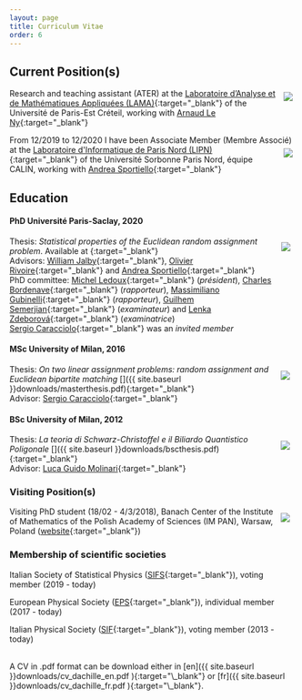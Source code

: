 ```yaml
---
layout: page
title: Curriculum Vitae
order: 6
---
```

<!--- TOC
{:toc}-->

<!-- To uncomment and sanitize after September, hopefully -->


## Current Position(s)


Research and teaching assistant (ATER) <a href="https://lama.u-pem.fr/" target="\_blank"> <img style="max-width:120px;float:right;margin: 1px 1px 1px 1px;padding:5px;" src="../assets/UPEC-logo.jpg"></a> at the [Laboratoire d’Analyse et de Mathématiques Appliquées (LAMA)](https://lama.u-pem.fr/){:target="\_blank"} of the Université de Paris-Est Créteil, working with [Arnaud Le Ny](https://perso.math.u-pem.fr/le_ny.arnaud/){:target="\_blank"}

From 12/2019 to 12/2020 I have been Associate Member (Membre Associé) <a href="https://lipn.univ-paris13.fr/" target="\_blank"> <img style="max-width:120px;float:right;margin: 1px 1px 1px 1px;padding:5px;" src="../assets/logouspnord.jpg"></a> at the [Laboratoire d'Informatique de Paris Nord (LIPN)](https://lipn.univ-paris13.fr/){:target="\_blank"} of the Université Sorbonne Paris Nord, équipe CALIN, working with [Andrea Sportiello](https://lipn.univ-paris13.fr/~sportiello/index_eng.html/){:target="\_blank"}


## Education

#### PhD Université Paris-Saclay, 2020
<a href="https://www.universite-paris-saclay.fr/" target="\_blank"> <img style="max-width:200px;float:right;padding:10px;" src="../assets/logoupsaclay.png"></a>
 Thesis: _Statistical properties of the Euclidean random assignment problem_. Available at [<i class="ai ai-hal" aria-hidden="true"></i>](https://tel.archives-ouvertes.fr/tel-03098672v1){:target="\_blank"} <br/> Advisors: [William Jalby](https://scholar.google.fr/citations?user=9m0DLJQAAAAJ&hl=fr){:target="\_blank"}, [Olivier Rivoire](https://www.college-de-france.fr/site/en-cirb/rivoire.htm){:target="\_blank"} and [Andrea Sportiello](https://lipn.univ-paris13.fr/~sportiello/index_eng.html){:target="\_blank"} <br/> PhD committee: [Michel Ledoux](https://perso.math.univ-toulouse.fr/ledoux/){:target="\_blank"} (_président_), [Charles Bordenave](http://www.i2m.univ-amu.fr/perso/charles.bordenave/start){:target="\_blank"} (_rapporteur_), [Massimiliano Gubinelli](https://www.iam.uni-bonn.de/abteilung-gubinelli/home/){:target="\_blank"} (_rapporteur_), [Guilhem Semerjian](http://www.phys.ens.fr/~guilhem/){:target="\_blank"} (_examinateur_) and [Lenka Zdeborová](http://artax.karlin.mff.cuni.cz/~zdebl9am/){:target="\_blank"} (_examinatrice_)<br/> [Sergio Caracciolo](http://pcteserver.mi.infn.it/~caraccio/){:target="\_blank"} was an _invited member_



#### MSc University of Milan, 2016
<a href="https://www.unimi.it/en" target="\_blank"> <img style="max-width:120px;float:right;margin: 1px 1px 1px 1px;padding: 10px;" src="../assets/logounimi.png"></a>
 Thesis: _On two linear assignment problems: random assignment and Euclidean bipartite matching_ [<i class="fa fa-file-pdf-o" aria-hidden="true"></i>]({{  site.baseurl }}downloads/masterthesis.pdf){:target="\_blank"}<br/>
Advisor: [Sergio Caracciolo](http://pcteserver.mi.infn.it/~caraccio/){:target="\_blank"}

#### BSc University of Milan, 2012
<a href="https://www.unimi.it/en" target="_blank"> <img style="max-width:120px;float:right;margin: 1px 1px 1px 1px;padding: 10px;" src="../assets/logounimi.png"></a>
 Thesis: _La teoria di Schwarz-Christoffel e il Biliardo Quantistico Poligonale_ [<i class="fa fa-file-pdf-o" aria-hidden="true"></i>]({{  site.baseurl }}downloads/bscthesis.pdf){:target="_blank"}<br/>
Advisor: [Luca Guido Molinari](http://wwwteor.mi.infn.it/~molinari/){:target="\_blank"}

### Visiting Position(s)

Visiting PhD student (18/02 - 4/3/2018), <a href="https://www.impan.pl/" target="_blank"> <img style="max-width:200px;float:right;margin: 1px 1px 1px 1px;padding: 10px;" src="../assets/logo_IMPAN.png"></a> Banach Center of the Institute of Mathematics of the Polish Academy of Sciences (IM PAN), Warsaw, Poland
 ([website](https://www.impan.pl/en/activities/banach-center){:target="\_blank"})

<!--
### Education

-- _Master of Science_ ("Laurea Magistrale") in Theoretical Physics, **Università degli Studi di Milano**, Milan, Italy. Thesis supervisor: [Prof. Sergio Caracciolo](http://pcteserver.mi.infn.it/~caraccio/){:target="\_blank"}. Grade: 110/110 "summa cum laude". Thesis: "On two linear assignment problems: random assignment and Euclidean bipartite matching" ([pdf]({{  site.baseurl }}downloads/masterthesis.pdf){:target="\_blank"}).

<!--
: Title: "_On two linear assignment problems: random assignment and Euclidean bipartite matching_" [pdf]({{  site.baseurl }}downloads/masterthesis.pdf){:target="_blank"}
: Date of Thesis defense: _Tuesday 12 April 2016_
: Supervisor: _[Prof. Sergio Caracciolo](http://pcteserver.mi.infn.it/~caraccio/){:target="_blank"}_
: Assistant Supervisor: _[Gabriele Sicuro, PhD](https://gabrielesicuro.wordpress.com/){:target="_blank"}_  
-->
<!--
-- _Bachelor of Science_ ("Laurea Triennale") in Physics, 110/110, **Università degli Studi di Milano**, Milan, Italy.
Thesis supervisor: [Prof. Luca Guido Molinari](http://wwwteor.mi.infn.it/~molinari/){:target="\_blank"}. Grade: 110/110.
-->
<!--
: Title: "_La teoria di Schwarz-Christoffel e il Biliardo Quantistico Poligonale_" [pdf]({{  site.baseurl }}downloads/bscthesis.pdf){:target="_blank"}
: Date of Thesis defense: _Tuesday 23 October 2012_
: Supervisor: _[Prof. Luca Guido Molinari](http://wwwteor.mi.infn.it/~molinari/){:target="_blank"}_
-->
<!--

-- High School Diploma, 81/100
: _Liceo Scientifico Statale 'Paolo Frisi'_, Monza, 20900 MI, Italy
: Date of oral examination: _Monday 13 July 2009_
-->

### Membership of scientific societies

 Italian Society of Statistical Physics ([SIFS](https://www.fisicastatistica.org){:target="\_blank"}), voting member (2019 - today)

 European Physical Society ([EPS](https://www.eps.org/){:target="\_blank"}), individual member (2017 - today)

 Italian Physical Society ([SIF](https://www.sif.it){:target="\_blank"}), voting member (2013 - today)


<br/>
A CV in .pdf format can be download either in [en]({{  site.baseurl }}downloads/cv_dachille_en.pdf ){:target="\_blank"} or [fr]({{  site.baseurl }}downloads/cv_dachille_fr.pdf ){:target="\_blank"}.

